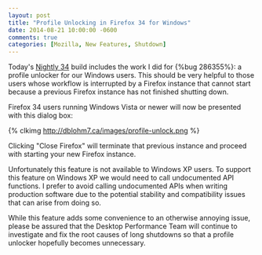 ```yaml
---
layout: post
title: "Profile Unlocking in Firefox 34 for Windows"
date: 2014-08-21 10:00:00 -0600
comments: true
categories: [Mozilla, New Features, Shutdown]
---
```

Today's [Nightly 34](http://nightly.mozilla.org) build includes the work I did 
for {%bug 286355%}: a profile unlocker for our Windows users. This should be very 
helpful to those users whose workflow is interrupted by a Firefox instance that 
cannot start because a previous Firefox instance has not finished shutting down. 

Firefox 34 users running Windows Vista or newer will now be presented with this 
dialog box:

{% clkimg http://dblohm7.ca/images/profile-unlock.png %}

Clicking "Close Firefox" will terminate that previous instance and proceed 
with starting your new Firefox instance.

Unfortunately this feature is not available to Windows XP users. To support this 
feature on Windows XP we would need to call undocumented API functions. I 
prefer to avoid calling undocumented APIs when writing production software due 
to the potential stability and compatibility issues that can arise from doing 
so.

While this feature adds some convenience to an otherwise annoying issue, please 
be assured that the Desktop Performance Team will continue to investigate and 
fix the root causes of long shutdowns so that a profile unlocker hopefully 
becomes unnecessary.
